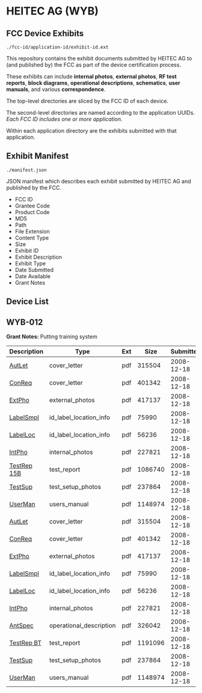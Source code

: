 # HEITEC AG (WYB)
## FCC Device Exhibits

```
./fcc-id/application-id/exhibit-id.ext
```

This repository contains the exhibit documents submitted by HEITEC AG to (and published by) the FCC as part of the device certification process.

These exhibits can include **internal photos**, **external photos**, **RF test reports**, **block diagrams**, **operational descriptions**, **schematics**, **user manuals**, and various **correspondence**.

The top-level directories are sliced by the FCC ID of each device.

The second-level directories are named according to the application UUIDs. *Each FCC ID includes one or more application.*

Within each application directory are the exhibits submitted with that application. 

## Exhibit Manifest

```
./manifest.json
```

JSON manifest which describes each exhibit submitted by HEITEC AG and published by the FCC.

- FCC ID
- Grantee Code
- Product Code
- MD5
- Path
- File Extension
- Content Type
- Size
- Exhibit ID
- Exhibit Description
- Exhibit Type
- Date Submitted
- Date Available
- Grant Notes

## Device List
## WYB-012
**Grant Notes:** Putting training system

| Description | Type | Ext | Size | Submitted | Available |
| ----------- | ---- | --- | ---- | --------- | --------- |
| [AutLet](WYB-012/3cf5b41677add1b5c768f465b37fc442/1045918.pdf) | cover_letter | pdf | 315504 | 2008-12-18 | 2008-12-18 |
| [ConReq](WYB-012/3cf5b41677add1b5c768f465b37fc442/1045919.pdf) | cover_letter | pdf | 401342 | 2008-12-18 | 2008-12-18 |
| [ExtPho](WYB-012/3cf5b41677add1b5c768f465b37fc442/1045922.pdf) | external_photos | pdf | 417137 | 2008-12-18 | 2008-12-18 |
| [LabelSmpl](WYB-012/3cf5b41677add1b5c768f465b37fc442/1045920.pdf) | id_label_location_info | pdf | 75990 | 2008-12-18 | 2008-12-18 |
| [LabelLoc](WYB-012/3cf5b41677add1b5c768f465b37fc442/1045921.pdf) | id_label_location_info | pdf | 56236 | 2008-12-18 | 2008-12-18 |
| [IntPho](WYB-012/3cf5b41677add1b5c768f465b37fc442/1045923.pdf) | internal_photos | pdf | 227821 | 2008-12-18 | 2008-12-18 |
| [TestRep 15B](WYB-012/3cf5b41677add1b5c768f465b37fc442/1045971.pdf) | test_report | pdf | 1086740 | 2008-12-18 | 2008-12-18 |
| [TestSup](WYB-012/3cf5b41677add1b5c768f465b37fc442/1045924.pdf) | test_setup_photos | pdf | 237864 | 2008-12-18 | 2008-12-18 |
| [UserMan](WYB-012/3cf5b41677add1b5c768f465b37fc442/1045929.pdf) | users_manual | pdf | 1148974 | 2008-12-18 | 2008-12-18 |
| [AutLet](WYB-012/d45b8eb031765a36b238b3a0bf2fe139/1045918.pdf) | cover_letter | pdf | 315504 | 2008-12-18 | 2008-12-18 |
| [ConReq](WYB-012/d45b8eb031765a36b238b3a0bf2fe139/1045919.pdf) | cover_letter | pdf | 401342 | 2008-12-18 | 2008-12-18 |
| [ExtPho](WYB-012/d45b8eb031765a36b238b3a0bf2fe139/1045922.pdf) | external_photos | pdf | 417137 | 2008-12-18 | 2008-12-18 |
| [LabelSmpl](WYB-012/d45b8eb031765a36b238b3a0bf2fe139/1045920.pdf) | id_label_location_info | pdf | 75990 | 2008-12-18 | 2008-12-18 |
| [LabelLoc](WYB-012/d45b8eb031765a36b238b3a0bf2fe139/1045921.pdf) | id_label_location_info | pdf | 56236 | 2008-12-18 | 2008-12-18 |
| [IntPho](WYB-012/d45b8eb031765a36b238b3a0bf2fe139/1045923.pdf) | internal_photos | pdf | 227821 | 2008-12-18 | 2008-12-18 |
| [AntSpec](WYB-012/d45b8eb031765a36b238b3a0bf2fe139/1045931.pdf) | operational_description | pdf | 326042 | 2008-12-18 | 2008-12-18 |
| [TestRep BT](WYB-012/d45b8eb031765a36b238b3a0bf2fe139/1045928.pdf) | test_report | pdf | 1191096 | 2008-12-18 | 2008-12-18 |
| [TestSup](WYB-012/d45b8eb031765a36b238b3a0bf2fe139/1045924.pdf) | test_setup_photos | pdf | 237864 | 2008-12-18 | 2008-12-18 |
| [UserMan](WYB-012/d45b8eb031765a36b238b3a0bf2fe139/1045929.pdf) | users_manual | pdf | 1148974 | 2008-12-18 | 2008-12-18 |
